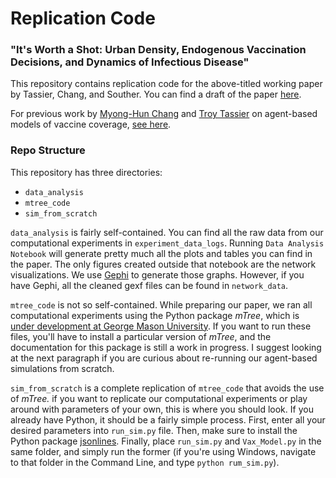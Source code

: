 # Replication Code

### "It's Worth a Shot: Urban Density, Endogenous Vaccination Decisions, and Dynamics of Infectious Disease"

This repository contains replication code for the above-titled working paper by Tassier, Chang, and Souther. You can find a draft of the paper [here](densityVax.pdf).  

For previous work by [Myong-Hun Chang](https://academic.csuohio.edu/changm/) and [Troy Tassier](https://sites.google.com/site/troytassier/home) on agent-based models of vaccine coverage, [see here](https://link.springer.com/article/10.1007/s10614-019-09918-7).  

### Repo Structure

This repository has three directories: 

- `data_analysis`
- `mtree_code` 
- `sim_from_scratch`

`data_analysis` is fairly self-contained. You can find all the raw data from our computational experiments in `experiment_data_logs`. Running `Data Analysis Notebook` will generate pretty much all the plots and tables you can find in the paper. The only figures created outside that notebook are the network visualizations. We use [Gephi](https://gephi.org/) to generate those graphs. However, if you have Gephi, all the cleaned gexf files can be found in `network_data`. 

`mtree_code` is not so self-contained. While preparing our paper, we ran all computational experiments using the Python package *mTree*, which is [under development at George Mason University](https://github.com/gmucsn). If you want to run these files, you'll have to install a particular version of *mTree*, and the documentation for this package is still a work in progress. I suggest looking at the next paragraph if you are curious about re-running our agent-based simulations from scratch. 

`sim_from_scratch` is a complete replication of `mtree_code` that avoids the use of *mTree.* if you want to replicate our computational experiments or play around with parameters of your own, this is where you should look. If you already have Python, it should be a fairly simple process. First, enter all your desired parameters into `run_sim.py` file. Then, make sure to install the Python package [jsonlines](https://jsonlines.readthedocs.io/en/latest/). Finally, place `run_sim.py` and `Vax_Model.py` in the same folder, and simply run the former (if you're using Windows, navigate to that folder in the Command Line, and type `python rum_sim.py`). 




